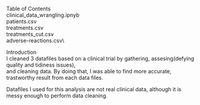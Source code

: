 Table of Contents\
clinical_data_wrangling.ipnyb\
patients.csv\
treatments.csv\
treatments_cut.csv\
adverse-reactions.csv\

Introduction\
I cleaned 3 datafiles based on a clinical trial by gathering, assesing(defying quality and tidiness issues),\
and cleaning data. By doing that, I was able to find more accurate, trastworthy result from each data files.

Datafiles I used for this analysis are not real clinical data, although it is messy enough to perform data cleaning.
